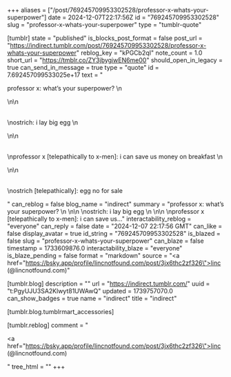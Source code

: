 +++
aliases = ["/post/769245709953302528/professor-x-whats-your-superpower"]
date = 2024-12-07T22:17:56Z
id = "769245709953302528"
slug = "professor-x-whats-your-superpower"
type = "tumblr-quote"

[tumblr]
state = "published"
is_blocks_post_format = false
post_url = "https://indirect.tumblr.com/post/769245709953302528/professor-x-whats-your-superpower"
reblog_key = "kPGCb2qI"
note_count = 1.0
short_url = "https://tmblr.co/ZY3jbygiwEN6me00"
should_open_in_legacy = true
can_send_in_message = true
type = "quote"
id = 7.692457099533025e+17
text = "<p>professor x: what&rsquo;s your superpower? \n<br/></p>\n\n<p><br/>\nostrich: i lay big egg \n<br/></p>\n\n<p><br/>\nprofessor x [telepathically to x-men]: i can save us money on breakfast \n<br/></p>\n\n<p><br/>\nostrich [telepathically]: egg no for sale</p>"
can_reblog = false
blog_name = "indirect"
summary = "professor x: what’s your superpower? \n \n\n \nostrich: i lay big egg \n \n\n \nprofessor x [telepathically to x-men]: i can save us..."
interactability_reblog = "everyone"
can_reply = false
date = "2024-12-07 22:17:56 GMT"
can_like = false
display_avatar = true
id_string = "769245709953302528"
is_blazed = false
slug = "professor-x-whats-your-superpower"
can_blaze = false
timestamp = 1733609876.0
interactability_blaze = "everyone"
is_blaze_pending = false
format = "markdown"
source = "<a href=\"https://bsky.app/profile/lincnotfound.com/post/3jx6thc2zf326\">linc (@lincnotfound.com)</a>"

[tumblr.blog]
description = ""
url = "https://indirect.tumblr.com/"
uuid = "t:PgyUJU3SA2Klwyt81UWAwQ"
updated = 1739757070.0
can_show_badges = true
name = "indirect"
title = "indirect"

[tumblr.blog.tumblrmart_accessories]

[tumblr.reblog]
comment = "<p><a href=\"https://bsky.app/profile/lincnotfound.com/post/3jx6thc2zf326\">linc (@lincnotfound.com)</a></p>"
tree_html = ""
+++
